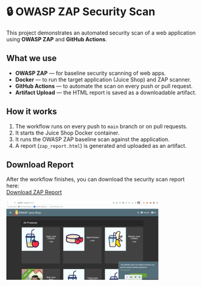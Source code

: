 # 🔒 OWASP ZAP Security Scan

This project demonstrates an automated security scan of a web application using **OWASP ZAP** and **GitHub Actions**.

## What we use

- **OWASP ZAP** — for baseline security scanning of web apps.
- **Docker** — to run the target application (Juice Shop) and ZAP scanner.
- **GitHub Actions** — to automate the scan on every push or pull request.
- **Artifact Upload** — the HTML report is saved as a downloadable artifact.

## How it works

1. The workflow runs on every push to `main` branch or on pull requests.
2. It starts the Juice Shop Docker container.
3. It runs the OWASP ZAP baseline scan against the application.
4. A report (`zap_report.html`) is generated and uploaded as an artifact.

## Download Report

After the workflow finishes, you can download the security scan report here:  
[Download ZAP Report](https://github.com/niiksolo/security-owasp-zap/actions/runs/18817546104/artifacts/4374373419)

<img src="1.png" width="400"/>